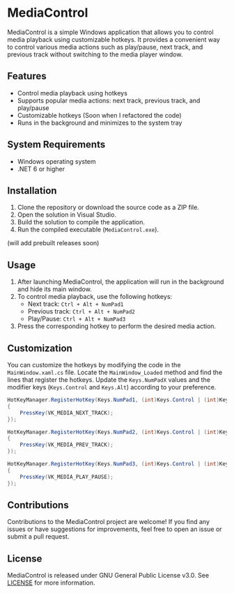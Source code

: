 # MediaControl

MediaControl is a simple Windows application that allows you to control media playback using customizable hotkeys. It provides a convenient way to control various media actions such as play/pause, next track, and previous track without switching to the media player window.

## Features

- Control media playback using hotkeys
- Supports popular media actions: next track, previous track, and play/pause
- Customizable hotkeys (Soon when I refactored the code)
- Runs in the background and minimizes to the system tray

## System Requirements

- Windows operating system
- .NET 6 or higher

## Installation

1. Clone the repository or download the source code as a ZIP file.
2. Open the solution in Visual Studio.
3. Build the solution to compile the application.
4. Run the compiled executable (`MediaControl.exe`).

(will add prebuilt releases soon)

## Usage

1. After launching MediaControl, the application will run in the background and hide its main window.
2. To control media playback, use the following hotkeys:
   - Next track: `Ctrl + Alt + NumPad1`
   - Previous track: `Ctrl + Alt + NumPad2`
   - Play/Pause: `Ctrl + Alt + NumPad3`
3. Press the corresponding hotkey to perform the desired media action.

## Customization

You can customize the hotkeys by modifying the code in the `MainWindow.xaml.cs` file. Locate the `MainWindow_Loaded` method and find the lines that register the hotkeys. Update the `Keys.NumPadX` values and the modifier keys (`Keys.Control` and `Keys.Alt`) according to your preference.

```csharp
HotKeyManager.RegisterHotKey(Keys.NumPad1, (int)Keys.Control | (int)Keys.Alt, () =>
{
    PressKey(VK_MEDIA_NEXT_TRACK);
});

HotKeyManager.RegisterHotKey(Keys.NumPad2, (int)Keys.Control | (int)Keys.Alt, () =>
{
    PressKey(VK_MEDIA_PREV_TRACK);
});

HotKeyManager.RegisterHotKey(Keys.NumPad3, (int)Keys.Control | (int)Keys.Alt, () =>
{
    PressKey(VK_MEDIA_PLAY_PAUSE);
});
```

## Contributions

Contributions to the MediaControl project are welcome! If you find any issues or have suggestions for improvements, feel free to open an issue or submit a pull request.

## License

MediaControl is released under GNU General Public License v3.0. See [LICENSE](LICENSE) for more information.
